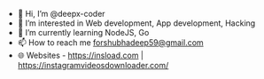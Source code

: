 - 👋 Hi, I’m @deepx-coder
- 👀 I’m interested in Web development, App development, Hacking
- 🌱 I’m currently learning NodeJS, Go
- 📫 How to reach me forshubhadeep59@gmail.com
- 🌐 Websites - https://insload.com | https://instagramvideosdownloader.com/ 

<!---
deepx-coder/deepx-coder is a ✨ special ✨ repository because its `README.md` (this file) appears on your GitHub profile.
You can click the Preview link to take a look at your changes.
--->
